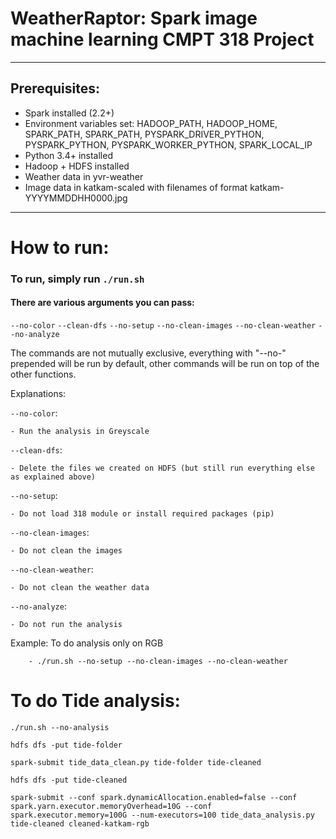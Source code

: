 
# WeatherRaptor: Spark image machine learning CMPT 318 Project
----------------------------------------------------------

## Prerequisites:
 - Spark installed (2.2+)
 - Environment variables set: HADOOP_PATH, HADOOP_HOME, SPARK_PATH, SPARK_PATH, PYSPARK_DRIVER_PYTHON, PYSPARK_PYTHON, PYSPARK_WORKER_PYTHON, SPARK_LOCAL_IP
 - Python 3.4+ installed
 - Hadoop + HDFS installed
 - Weather data in yvr-weather
 - Image data in katkam-scaled with filenames of format katkam-YYYYMMDDHH0000.jpg

----------------------------------------------------------
# How to run:
### To run, simply run `./run.sh`


#### There are various arguments you can pass:
`--no-color`
`--clean-dfs`
`--no-setup`
`--no-clean-images`
`--no-clean-weather`
`--no-analyze`

The commands are not mutually exclusive, everything with "--no-" prepended will be run by default, other commands will be run on top of the other functions.


Explanations:

`--no-color`:

    - Run the analysis in Greyscale

`--clean-dfs`:

    - Delete the files we created on HDFS (but still run everything else as explained above)

`--no-setup`:

    - Do not load 318 module or install required packages (pip)

`--no-clean-images`:

    - Do not clean the images

`--no-clean-weather`:
    
    - Do not clean the weather data

`--no-analyze`:

    - Do not run the analysis

Example:
    To do analysis only on RGB
    
        - ./run.sh --no-setup --no-clean-images --no-clean-weather
        
        
# To do Tide analysis:
`./run.sh --no-analysis`

`hdfs dfs -put tide-folder`

`spark-submit tide_data_clean.py tide-folder tide-cleaned`

`hdfs dfs -put tide-cleaned`

`spark-submit --conf spark.dynamicAllocation.enabled=false --conf spark.yarn.executor.memoryOverhead=10G --conf spark.executor.memory=100G --num-executors=100 tide_data_analysis.py tide-cleaned cleaned-katkam-rgb`

